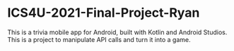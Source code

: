 # ICS4U-2021-Final-Project-Ryan

This is a trivia mobile app for Android, built with Kotlin and Android Studios. This is a project to manipulate API calls and turn it into a game.
